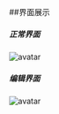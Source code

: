 ##界面展示

##### 正常界面
![avatar](/Users/facebook/Desktop/TEST/WechatIMG10.jpeg)
##### 编辑界面
![avatar](/Users/facebook/Desktop/TEST/WechatIMG11.jpeg)
